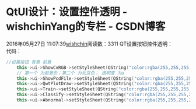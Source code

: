 # QtUI设计：设置控件透明 - wishchinYang的专栏 - CSDN博客
2016年05月27日 11:07:39[wishchin](https://me.csdn.net/wishchin)阅读数：3311
QT设置按钮控件透明：
        代码：
```cpp
//设置按钮 背景 前景
    this->ui->ShowCvRGB->setStyleSheet(QString("color:rgba(255,255,255,255);background-color:rgba(100,100,100,100)"));
    // 第一个 为前景色；第二个 为北京色； 透明度 为a
    this->ui->ShowPcdFile->setStyleSheet(QString("color:rgba(255,255,255,255);background-color:rgba(100,100,100,100)"));
    this->ui->QwtPlotDraw->setStyleSheet(QString("color:rgba(255,255,255,255);background-color:rgba(0,0,0,0)"));
    this->ui->Train->setStyleSheet(QString("color:rgba(255,255,255,255);background-color:rgba(100,100,100,100)"));
    this->ui->Classify->setStyleSheet(QString("color:rgba(255,255,255,255);background-color:rgba(100,100,100,100)"));
    this->ui->Abnormal->setStyleSheet(QString("color:rgba(255,255,255,255);background-color:rgba(100,100,100,100)"));
```
